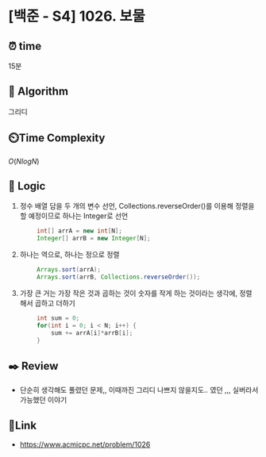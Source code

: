 # [백준 - S4] 1026. 보물

## ⏰  **time**
15분

## :pushpin: **Algorithm**
그리디

## ⏲️**Time Complexity**
$O(NlogN)$

## :round_pushpin: **Logic**
1. 정수 배열 담을 두 개의 변수 선언, Collections.reverseOrder()를 이용해 정렬을 할 예정이므로 하나는 Integer로 선언
```java
        int[] arrA = new int[N];
        Integer[] arrB = new Integer[N];
```
2. 하나는 역으로, 하나는 정으로 정렬
```java
        Arrays.sort(arrA);
        Arrays.sort(arrB, Collections.reverseOrder());
```
3. 가장 큰 거는 가장 작은 것과 곱하는 것이 숫자를 작게 하는 것이라는 생각에, 정렬해서 곱하고 더하기
```java
        int sum = 0;
        for(int i = 0; i < N; i++) {
            sum += arrA[i]*arrB[i];
        }
```


## :black_nib: **Review**
- 단순히 생각해도 풀렸던 문제,, 이때까진 그리디 나쁘지 않을지도.. 였던 ,,, 실버라서 가능했던 이야기

## 📡**Link**
- https://www.acmicpc.net/problem/1026
